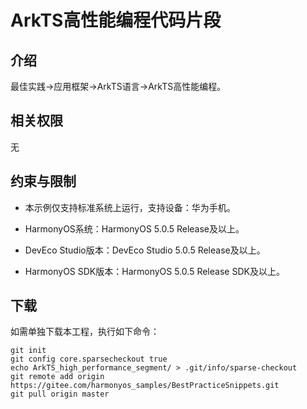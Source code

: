 # ArkTS高性能编程代码片段
## 介绍
最佳实践->应用框架->ArkTS语言->ArkTS高性能编程。

## 相关权限
无

## 约束与限制
* 本示例仅支持标准系统上运行，支持设备：华为手机。

* HarmonyOS系统：HarmonyOS 5.0.5 Release及以上。

* DevEco Studio版本：DevEco Studio 5.0.5 Release及以上。

* HarmonyOS SDK版本：HarmonyOS 5.0.5 Release SDK及以上。

## 下载

如需单独下载本工程，执行如下命令：
```
git init
git config core.sparsecheckout true
echo ArkTS_high_performance_segment/ > .git/info/sparse-checkout
git remote add origin https://gitee.com/harmonyos_samples/BestPracticeSnippets.git
git pull origin master
```